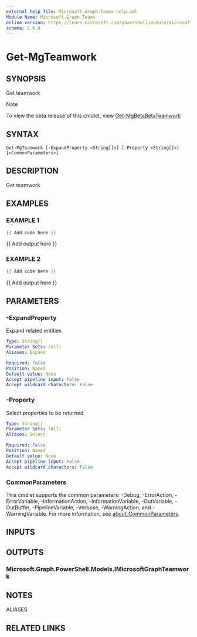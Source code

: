 ```yaml
---
external help file: Microsoft.Graph.Teams-help.xml
Module Name: Microsoft.Graph.Teams
online version: https://learn.microsoft.com/powershell/module/microsoft.graph.teams/get-mgteamwork
schema: 2.0.0
---
```


# Get-MgTeamwork

## SYNOPSIS
Get teamwork

> [!NOTE]
> To view the beta release of this cmdlet, view [Get-MgBetaBetaTeamwork](/powershell/module/Microsoft.Graph.Beta.Teams/Get-MgBetaTeamwork?view=graph-powershell-beta)

## SYNTAX

```
Get-MgTeamwork [-ExpandProperty <String[]>] [-Property <String[]>] [<CommonParameters>]
```

## DESCRIPTION
Get teamwork

## EXAMPLES

### EXAMPLE 1
```powershell
{{ Add code here }}
```

{{ Add output here }}

### EXAMPLE 2
```powershell
{{ Add code here }}
```

{{ Add output here }}

## PARAMETERS

### -ExpandProperty
Expand related entities

```yaml
Type: String[]
Parameter Sets: (All)
Aliases: Expand

Required: False
Position: Named
Default value: None
Accept pipeline input: False
Accept wildcard characters: False
```

### -Property
Select properties to be returned

```yaml
Type: String[]
Parameter Sets: (All)
Aliases: Select

Required: False
Position: Named
Default value: None
Accept pipeline input: False
Accept wildcard characters: False
```

### CommonParameters
This cmdlet supports the common parameters: -Debug, -ErrorAction, -ErrorVariable, -InformationAction, -InformationVariable, -OutVariable, -OutBuffer, -PipelineVariable, -Verbose, -WarningAction, and -WarningVariable. For more information, see [about_CommonParameters](http://go.microsoft.com/fwlink/?LinkID=113216).

## INPUTS

## OUTPUTS

### Microsoft.Graph.PowerShell.Models.IMicrosoftGraphTeamwork
## NOTES

ALIASES

## RELATED LINKS
